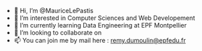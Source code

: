 - 👋 Hi, I’m @MauriceLePastis
- 👀 I’m interested in Computer Sciences and Web Developement
- 🌱 I’m currently learning Data Engineering at EPF Montpellier
- 💞️ I’m looking to collaborate on 
- 📫 You can join me by mail here : remy.dumoulin@epfedu.fr

<!---
MauriceLePastis/MauriceLePastis is a ✨ special ✨ repository because its `README.md` (this file) appears on your GitHub profile.
You can click the Preview link to take a look at your changes.
--->
